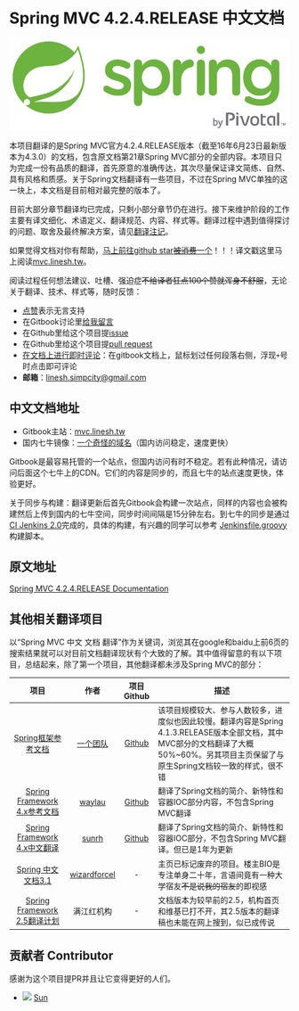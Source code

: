 # Spring MVC 4.2.4.RELEASE 中文文档

![Spring Logo](./spring-logo.png)

本项目翻译的是Spring MVC官方4.2.4.RELEASE版本（截至16年6月23日最新版本为4.3.0）的文档，包含原文档第21章Spring MVC部分的全部内容。本项目只为完成一份有品质的翻译，首先原意的准确传达，其次尽量保证译文简练、自然、具有风格和质感。关于Spring文档翻译有一些项目，不过在Spring MVC单独的这一块上，本文档是目前相对最完整的版本了。

目前大部分章节翻译均已完成，只剩小部分章节仍在进行。接下来维护阶段的工作主要有译文细化、术语定义、翻译规范、内容、样式等。翻译过程中遇到值得探讨的问题、取舍及最终解决方案，请见[翻译注记](NOTES.md)。

如果觉得文档对你有帮助，[马上前往github star~~被消费~~一个](https://github.com/linesh-simplicity/translation-spring-mvc-4-documentation)！！！译文戳这里马上阅读[mvc.linesh.tw](http://mvc.linesh.tw)。

阅读过程任何想法建议、吐槽、强迫症~~不给译者狂点100个赞就浑身不舒服~~，无论关于翻译、技术、样式等，随时反馈：
* [点赞](https://github.com/linesh-simplicity/translation-spring-mvc-4-documentation)表示无言支持
* 在Gitbook讨论里[给我留言](https://www.gitbook.com/book/linesh/spring-mvc-documentation-linesh-translation/discussions)
* 在Github里给这个项目提[issue](https://github.com/linesh-simplicity/gitbook-translation-spring-mvc-documentation/issues)
* 在Github里给这个项目提[pull request](https://github.com/linesh-simplicity/translation-spring-mvc-4-documentation/pulls)
* [在文档上进行即时评论](http://mvc.linesh.tw)：在gitbook文档上，鼠标划过任何段落右侧，浮现`+`号时点击即可评论
* **邮箱**：linesh.simpcity@gmail.com

## 中文文档地址

* Gitbook主站：[mvc.linesh.tw](https://linesh.gitbooks.io/spring-mvc-documentation-linesh-translation/content/)
* 国内七牛镜像：[一个奇怪的域名](http://7xvpsh.com1.z0.glb.clouddn.com)（国内访问稳定，速度更快）

Gitbook是最容易托管的一个站点，但国内访问有时不稳定。若有此种情况，请访问后面这个七牛上的CDN。它们的内容是同步的，而且七牛的站点速度更快，体验更好。

关于同步与构建：翻译更新后首先Gitbook会构建一次站点，同样的内容也会被构建然后上传到国内的七牛空间，同步时间间隔是15分钟左右。到七牛的同步是通过[CI Jenkins 2.0](https://jenkins.io/2.0/)完成的，具体的构建，有兴趣的同学可以参考 [Jenkinsfile.groovy](https://github.com/linesh-simplicity/translation-spring-mvc-4-documentation/blob/master/Jenkinsfile.groovy)构建脚本。

## 原文地址
[Spring MVC 4.2.4.RELEASE Documentation](http://docs.spring.io/spring-framework/docs/4.2.4.RELEASE/spring-framework-reference/html/mvc.html)

## 其他相关翻译项目

以“Spring MVC 中文 文档 翻译”作为关键词，浏览其在google和baidu上前6页的搜索结果就可以对目前文档翻译现状有个大致的了解。其中值得留意的有以下项目，总结起来，除了第一个项目，其他翻译都未涉及Spring MVC的部分：

| 项目 | 作者 | 项目Github | 描述 |
| :---: | :---: | :---: | --- |
| [Spring框架参考文档](http://spring.cndocs.tk) | [一个团队](http://blog.csdn.net/isea533/article/details/50450289) | [Github](http://git.oschina.net/free/spring-framework-reference) | 该项目规模较大、参与人数较多，进度似也因此较慢。翻译内容是Spring 4.1.3.RELEASE版本全部文档，其中MVC部分的文档翻译了大概50%~60%。另其项目主页保留了与原生Spring文档较一致的样式，很不错 |
| [Spring Framework 4.x参考文档](https://waylau.gitbooks.io/spring-framework-4-reference/content/) | [waylau](https://github.com/waylau) | [Github](https://github.com/waylau/spring-framework-4-reference) | 翻译了Spring文档的简介、新特性和容器IOC部分内容，不包含Spring MVC翻译 |
| [Spring Framework 4.x中文翻译](https://sunrh.gitbooks.io/spring4-reference-chinese/content/) | [sunrh](https://github.com/sunrh) | [Github](https://github.com/sunrh/spring-reference-chinese) | 翻译了Spring文档的简介、新特性和容器IOC部分，不包含Spring MVC翻译。但已是1年为更新 |
| [Spring 中文文档3.1](https://wizardforcel.gitbooks.io/spring-doc-3x/content/) | [wizardforcel](https://github.com/wizardforcel) | - | 主页已标记废弃的项目。楼主BIO是专注单身二十年，言语间竟有一种大学宿友~~不是说我的宿友~~的即视感 |
| [Spring Framework 2.5翻译计划](http://javasalatu.iteye.com/blog/1212618) | 满江红机构 | - | 文档版本为较早前的2.5，机构首页和维基已打不开，其2.5版本的翻译稿也未能在网上搜到，似已成传说 |

## 贡献者 Contributor

感谢为这个项目提PR并且让它变得更好的人们。

* ![](https://avatars0.githubusercontent.com/u/2171071?v=3&s=20) [Sun](https://github.com/yaming116)
